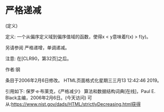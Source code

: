 # 严格递减


(定义)



定义:
一个从偏序定义域到偏序值域的函数，使得x < y意味着f(x) > f(y)。



另请参阅
严格递增，单调递减。



注意:
在[CLR90，第32页]之后。


作者:钢







条目于2006年2月6日修改。
HTML页面格式化星期三三月13 12:42:46 2019。



引用如下:
保罗·e·布莱克，《严格减少》
算法和数据结构词典[在线]，Paul E. Black主编，2006年2月6日。(今天访问)
可从:https://www.nist.gov/dads/HTML/strictlyDecreasing.html获得